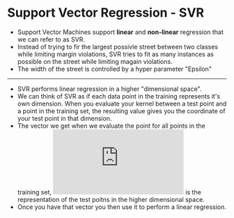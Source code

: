 # Support Vector Regression - SVR

- Support Vector Machines support **linear** and **non-linear** regression that we can refer to as SVR.
- Instead of trying to fir the largest possivle street between two classes while limiting margin violations, SVR tries to fit as many instances as possible on the street while limiting magain violations.
- The width of the street is controlled by a hyper parameter "Epsilon"

----------

- SVR performs linear regression in a higher "dimensional space".
- We can think of SVR as if each data point in the training represents it's own dimension. When you evaluate your kernel between a test point and a point in the training set, the resulting value gives you the coordinate of your test point in that dimension.
- The vector we get when we evaluate the point for all points in the training set, ![k vector](https://latex.codecogs.com/gif.latex?%5Cvec%7Bk%7D) is the representation of the test poitns in the higher dimensional space.
- Once you have that vector you then use it to perform a linear regression.
